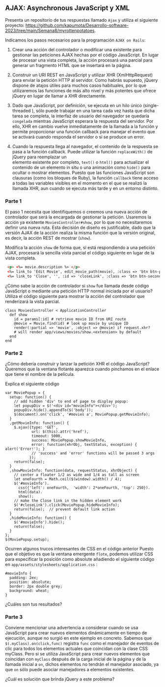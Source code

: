 ## AJAX: Asynchronous JavaScript y XML

Presenta un repositorio de tus respuestas llamado `Ajax` y utiliza el siguiente proyecto: https://github.com/kapumota/Desarrollo-software-2023/tree/main/Semana8/myrottenpotatoes.

Indicamos los pasos necesarios para la programación `AJAX on Rails`: 

1. Crear una acción del controlador o modificar una existente para gestionar las peticiones AJAX hechas por el código JavaScript.
   En lugar de procesar una vista completa, la acción procesará una parcial para generar un fragmento HTML que se insertará en la página. 

2. Construir un URI REST en JavaScript y utilizar XHR (XmlHttpRequest) para enviar la petición HTTP al servidor.
   Como habrás supuesto, jQuery dispone de atajos útiles para muchos casos habituales, por lo que utilizaremos las funciones de más alto nivel y más potentes que ofrece jQuery en      lugar de llamar a XHR directamente. 

3. Dado que JavaScript, por definición, se ejecuta en un hilo único (single-threaded ), sólo puede trabajar en una tarea cada vez hasta que dicha tarea se completa, la interfaz de
   usuario del navegador se quedaría `congelada` mientras JavaScript esperara la respuesta del servidor. Por ello, XHR en cambio vuelve inmediatamente de la llamada a la función y
   permite proporcionar una función callback para manejar el evento que se activará cuando responda el servidor o si se produce un error. 

4. Cuando la respuesta llega al navegador, el contenido de la respuesta se pasa a la función callback. Puede utilizar la función `replaceWith()` de jQuery para reemplazar un       
   elemento existente por completo, `text()` o `html()` para actualizar el contenido de un elemento in situ o una animación como `hide()` para ocultar o mostrar elementos.
   Puesto que las funciones JavaScript son clausuras (como los bloques de Ruby), la función `callback` tiene acceso a todas las variables visibles en el momento en el que se
   realizó la llamada XHR, aun cuando se ejecuta más tarde y en un entorno distinto.

### Parte 1

El paso 1 necesita que identifiquemos o creemos una nueva acción de controlador que será la encargada de gestionar la petición. Usaremos la acción ya existente `MoviesController#show`, por lo que no necesitaremos definir una nueva ruta. Esta decisión de diseño es justificable, dado que la versión AJAX de la acción realiza la misma función que la versión original, es decir, la acción REST de mostrar (`show`). 

Modifica la acción `show` de forma que, si está respondiendo a una petición AJAX, procesará la sencilla vista parcial el código siguiente en lugar de la vista completa.

```html
 <p> <%= movie.description %> </p>
 <%= link_to 'Edit Movie', edit_movie_path(movie), :class => 'btn btn-primary' %>
 <%= link_to 'Close', '', :id => 'closeLink', :class => 'btn btn-secondary' %>
```
¿Cómo sabe la acción de controlador si `show` fue llamada desde código JavaScript o mediante una petición HTTP normal iniciada por el usuario? Utiliza el código siguiente  para mostrar la acción del controlador que renderizará la vista parcial. 

```
class MoviesController < ApplicationController
  def show
    id = params[:id] # retrieve movie ID from URI route
    @movie = Movie.find(id) # look up movie by unique ID
    render(:partial => 'movie', :object => @movie) if request.xhr?
    # will render app/views/movies/show.<extension> by default
  end
end
```

### Parte 2

 ¿Cómo debería construir y lanzar la petición XHR el código JavaScript? Queremos que la ventana flotante aparezca cuando pinchamos en el enlace que tiene el nombre de la película.

Explica el siguiente código

```
var MoviePopup = {
  setup: function() {
    // add hidden 'div' to end of page to display popup:
    let popupDiv = $('<div id="movieInfo"></div>');
    popupDiv.hide().appendTo($('body'));
    $(document).on('click', '#movies a', MoviePopup.getMovieInfo);
  }
  ,getMovieInfo: function() {
    $.ajax({type: 'GET',
            url: $(this).attr('href'),
            timeout: 5000,
            success: MoviePopup.showMovieInfo,
            error: function(xhrObj, textStatus, exception) { alert('Error!'); }
            // 'success' and 'error' functions will be passed 3 args
           });
    return(false);
  }
  ,showMovieInfo: function(data, requestStatus, xhrObject) {
    // center a floater 1/2 as wide and 1/4 as tall as screen
    let oneFourth = Math.ceil($(window).width() / 4);
    $('#movieInfo').
      css({'left': oneFourth,  'width': 2*oneFourth, 'top': 250}).
      html(data).
      show();
    // make the Close link in the hidden element work
    $('#closeLink').click(MoviePopup.hideMovieInfo);
    return(false);  // prevent default link action
  }
  ,hideMovieInfo: function() {
    $('#movieInfo').hide();
    return(false);
  }
};
$(MoviePopup.setup);
```

Ocurren algunos trucos interesantes de CSS en el código anterior Puesto que el objetivo es que la ventana emergente `flote`, podemos utilizar CSS para especificar la posición como absolute añadiendo el siguiente código en `app/assets/stylesheets/application.css` :

```
#movieInfo {
  padding: 2ex;
  position: absolute;
  border: 2px double grey;
  background: wheat;
}
```

¿Cuáles son tus resultados?

### Parte 3

Conviene mencionar una advertencia a considerar cuando se usa JavaScript para crear nuevos elementos dinámicamente en tiempo de ejecución, aunque no surgió en este ejemplo en concreto. Sabemos que `$(.myClass).on(click,func)` registra `func` como el manejador de eventos de clic para todos los elementos actuales que coincidan con la clase CSS myClass. Pero si se utiliza JavaScript para crear nuevos elementos que coincidan con `myClass` después de la carga inicial de la página y de la llamada inicial a `on`, dichos elementos no tendrán el manejador asociado, ya que `on` sólo puede asociar manejadores a elementos existentes. 

¿Cuál es solución que brinda jQuery  a este problema? 
